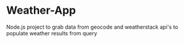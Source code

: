 # Weather-App
Node.js project to grab data from geocode and weatherstack api's to populate weather results from query
